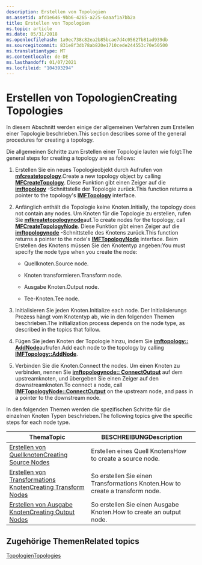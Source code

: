 ```yaml
---
description: Erstellen von Topologien
ms.assetid: afd1e646-9bb6-4265-a225-6aaaf1a7bb2a
title: Erstellen von Topologien
ms.topic: article
ms.date: 05/31/2018
ms.openlocfilehash: 1a9ec738c82ea2b85bcae7d4c05627b81ad939db
ms.sourcegitcommit: 831e8f3db78ab820e1710cede244553c70e50500
ms.translationtype: MT
ms.contentlocale: de-DE
ms.lasthandoff: 01/07/2021
ms.locfileid: "104393294"
---
```

# <a name="creating-topologies"></a><span data-ttu-id="646ce-103">Erstellen von Topologien</span><span class="sxs-lookup"><span data-stu-id="646ce-103">Creating Topologies</span></span>

<span data-ttu-id="646ce-104">In diesem Abschnitt werden einige der allgemeinen Verfahren zum Erstellen einer Topologie beschrieben.</span><span class="sxs-lookup"><span data-stu-id="646ce-104">This section describes some of the general procedures for creating a topology.</span></span>

<span data-ttu-id="646ce-105">Die allgemeinen Schritte zum Erstellen einer Topologie lauten wie folgt:</span><span class="sxs-lookup"><span data-stu-id="646ce-105">The general steps for creating a topology are as follows:</span></span>

1.  <span data-ttu-id="646ce-106">Erstellen Sie ein neues Topologieobjekt durch Aufrufen von [**mfcreatetopology**](/windows/desktop/api/mfidl/nf-mfidl-mfcreatetopology).</span><span class="sxs-lookup"><span data-stu-id="646ce-106">Create a new topology object by calling [**MFCreateTopology**](/windows/desktop/api/mfidl/nf-mfidl-mfcreatetopology).</span></span> <span data-ttu-id="646ce-107">Diese Funktion gibt einen Zeiger auf die [**imftopology**](/windows/desktop/api/mfidl/nn-mfidl-imftopology) -Schnittstelle der Topologie zurück.</span><span class="sxs-lookup"><span data-stu-id="646ce-107">This function returns a pointer to the topology's [**IMFTopology**](/windows/desktop/api/mfidl/nn-mfidl-imftopology) interface.</span></span>

2.  <span data-ttu-id="646ce-108">Anfänglich enthält die Topologie keine Knoten.</span><span class="sxs-lookup"><span data-stu-id="646ce-108">Initially, the topology does not contain any nodes.</span></span> <span data-ttu-id="646ce-109">Um Knoten für die Topologie zu erstellen, rufen Sie [**mfkreatetopologynode**](/windows/desktop/api/mfidl/nf-mfidl-mfcreatetopologynode)auf.</span><span class="sxs-lookup"><span data-stu-id="646ce-109">To create nodes for the topology, call [**MFCreateTopologyNode**](/windows/desktop/api/mfidl/nf-mfidl-mfcreatetopologynode).</span></span> <span data-ttu-id="646ce-110">Diese Funktion gibt einen Zeiger auf die [**imftopologynode**](/windows/desktop/api/mfidl/nn-mfidl-imftopologynode) -Schnittstelle des Knotens zurück.</span><span class="sxs-lookup"><span data-stu-id="646ce-110">This function returns a pointer to the node's [**IMFTopologyNode**](/windows/desktop/api/mfidl/nn-mfidl-imftopologynode) interface.</span></span> <span data-ttu-id="646ce-111">Beim Erstellen des Knotens müssen Sie den Knotentyp angeben:</span><span class="sxs-lookup"><span data-stu-id="646ce-111">You must specify the node type when you create the node:</span></span>

    -   <span data-ttu-id="646ce-112">Quellknoten.</span><span class="sxs-lookup"><span data-stu-id="646ce-112">Source node.</span></span>

    -   <span data-ttu-id="646ce-113">Knoten transformieren.</span><span class="sxs-lookup"><span data-stu-id="646ce-113">Transform node.</span></span>

    -   <span data-ttu-id="646ce-114">Ausgabe Knoten.</span><span class="sxs-lookup"><span data-stu-id="646ce-114">Output node.</span></span>

    -   <span data-ttu-id="646ce-115">Tee-Knoten.</span><span class="sxs-lookup"><span data-stu-id="646ce-115">Tee node.</span></span>

3.  <span data-ttu-id="646ce-116">Initialisieren Sie jeden Knoten.</span><span class="sxs-lookup"><span data-stu-id="646ce-116">Initialize each node.</span></span> <span data-ttu-id="646ce-117">Der Initialisierungs Prozess hängt vom Knotentyp ab, wie in den folgenden Themen beschrieben.</span><span class="sxs-lookup"><span data-stu-id="646ce-117">The initialization process depends on the node type, as described in the topics that follow.</span></span>

4.  <span data-ttu-id="646ce-118">Fügen Sie jeden Knoten der Topologie hinzu, indem Sie [**imftopology:: AddNode**](/windows/desktop/api/mfidl/nf-mfidl-imftopology-addnode)aufrufen.</span><span class="sxs-lookup"><span data-stu-id="646ce-118">Add each node to the topology by calling [**IMFTopology::AddNode**](/windows/desktop/api/mfidl/nf-mfidl-imftopology-addnode).</span></span>

5.  <span data-ttu-id="646ce-119">Verbinden Sie die Knoten.</span><span class="sxs-lookup"><span data-stu-id="646ce-119">Connect the nodes.</span></span> <span data-ttu-id="646ce-120">Um einen Knoten zu verbinden, nennen Sie [**imftopologynode:: ConnectOutput**](/windows/desktop/api/mfidl/nf-mfidl-imftopologynode-connectoutput) auf dem upstreamknoten, und übergeben Sie einen Zeiger auf den downstreamknoten.</span><span class="sxs-lookup"><span data-stu-id="646ce-120">To connect a node, call [**IMFTopologyNode::ConnectOutput**](/windows/desktop/api/mfidl/nf-mfidl-imftopologynode-connectoutput) on the upstream node, and pass in a pointer to the downstream node.</span></span>

<span data-ttu-id="646ce-121">In den folgenden Themen werden die spezifischen Schritte für die einzelnen Knoten Typen beschrieben.</span><span class="sxs-lookup"><span data-stu-id="646ce-121">The following topics give the specific steps for each node type.</span></span>



| <span data-ttu-id="646ce-122">Thema</span><span class="sxs-lookup"><span data-stu-id="646ce-122">Topic</span></span>                                                    | <span data-ttu-id="646ce-123">BESCHREIBUNG</span><span class="sxs-lookup"><span data-stu-id="646ce-123">Description</span></span>                     |
|----------------------------------------------------------|---------------------------------|
| [<span data-ttu-id="646ce-124">Erstellen von Quellknoten</span><span class="sxs-lookup"><span data-stu-id="646ce-124">Creating Source Nodes</span></span>](creating-source-nodes.md)       | <span data-ttu-id="646ce-125">Erstellen eines Quell Knotens</span><span class="sxs-lookup"><span data-stu-id="646ce-125">How to create a source node.</span></span>    |
| [<span data-ttu-id="646ce-126">Erstellen von Transformations Knoten</span><span class="sxs-lookup"><span data-stu-id="646ce-126">Creating Transform Nodes</span></span>](creating-transform-nodes.md) | <span data-ttu-id="646ce-127">So erstellen Sie einen Transformations Knoten.</span><span class="sxs-lookup"><span data-stu-id="646ce-127">How to create a transform node.</span></span> |
| [<span data-ttu-id="646ce-128">Erstellen von Ausgabe Knoten</span><span class="sxs-lookup"><span data-stu-id="646ce-128">Creating Output Nodes</span></span>](creating-output-nodes.md)       | <span data-ttu-id="646ce-129">So erstellen Sie einen Ausgabe Knoten.</span><span class="sxs-lookup"><span data-stu-id="646ce-129">How to create an output node.</span></span>   |



 

## <a name="related-topics"></a><span data-ttu-id="646ce-130">Zugehörige Themen</span><span class="sxs-lookup"><span data-stu-id="646ce-130">Related topics</span></span>

<dl> <dt>

[<span data-ttu-id="646ce-131">Topologien</span><span class="sxs-lookup"><span data-stu-id="646ce-131">Topologies</span></span>](topologies.md)
</dt> </dl>

 

 



